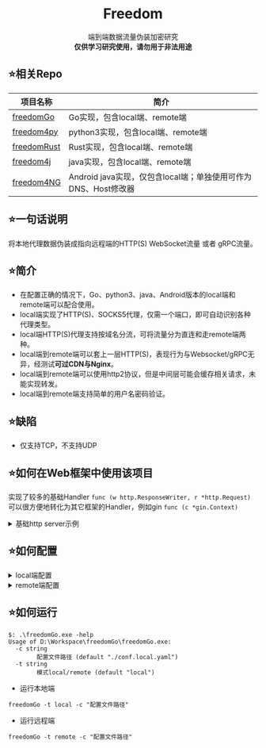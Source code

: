<h1 align="center">  
    <strong>
        Freedom
    </strong>
</h1>
<p align="center">
    端到端数据流量伪装加密研究
  <br/>
    <strong>仅供学习研究使用，请勿用于非法用途</strong>
</p>


## :star:相关Repo
| 项目名称  | 简介 | 
| ------------- | ------------- |   
| [freedomGo](https://github.com/nICEnnnnnnnLee/freedomGo)  |  Go实现，包含local端、remote端  | 
| [freedom4py](https://github.com/nICEnnnnnnnLee/freedom4py)  |  python3实现，包含local端、remote端  | 
| [freedomRust](https://github.com/nICEnnnnnnnLee/freedomRust)  |  Rust实现，包含local端、remote端  | 
| [freedom4j](https://github.com/nICEnnnnnnnLee/freedom4j)  |  java实现，包含local端、remote端  | 
| [freedom4NG](https://github.com/nICEnnnnnnnLee/freedom4NG)  | Android java实现，仅包含local端；单独使用可作为DNS、Host修改器 | 
 



## :star:一句话说明  
将本地代理数据伪装成指向远程端的HTTP(S) WebSocket流量 或者 gRPC流量。

## :star:简介  
+ 在配置正确的情况下，Go、python3、java、Android版本的local端和remote端可以配合使用。  
+ local端实现了HTTP(S)、SOCKS5代理，仅需一个端口，即可自动识别各种代理类型。  
+ local端HTTP(S)代理支持按域名分流，可将流量分为直连和走remote端两种。  
+ local端到remote端可以套上一层HTTP(S)，表现行为与Websocket/gRPC无异，经测试**可过CDN与Nginx**。  
+ local端到remote端可以使用http2协议，但是中间层可能会缓存相关请求，未能实现转发。  
+ local端到remote端支持简单的用户名密码验证。  

## :star:缺陷  
+ 仅支持TCP，不支持UDP

## :star:如何在Web框架中使用该项目
实现了较多的基础Handler `func (w http.ResponseWriter, r *http.Request)`  
可以很方便地转化为其它框架的Handler，例如gin `func (c *gin.Context)`

<details>
<summary>基础http server示例</summary>


```go
// 相关代码在 extend文件夹下，该文件夹的内容可以独立出来

func StartRemoteHTTPWebSocketProxyServer() {
	// 在代码中初始化配置，或者设置环境变量也可。参考 extend/common.go
	UseSSL = true
	extend.Users = ...
	extend.Salt = ...
	extend.HttpPath = ...
	extend.DnsResolver = ...
  ...
  // 设置路由
	http.HandleFunc(extend.HttpPath, extend.Handler)

	addr := fmt.Sprintf("%s:%d", extend.BindHost, extend.BindPort)
	var err error
	if UseSSL {
		err = http.ListenAndServeTLS(addr, extend.CertPath, extend.KeyPath, nil)
	} else {
		err = http.ListenAndServe(addr, nil)
	}
	panic(err)
}
```
</details>

## :star:如何配置  


<details>
<summary>local端配置</summary>



```yml
# socks5 http
ProxyType: http
# ws grpc http2 http3
ProxyMode: grpc
BindHost: 127.0.0.1 
BindPort: 1081
# 在非Window系统下生效,可为空
#DNSServer: 114.114.114.114:53

# 按域名分流将下面注释去掉即可
# 全局代理将下面注释掉即可
# GeoDomain:
#   # 如果不匹配分流规则，那么就直连?
#   DirectIfNotInRules: true
#   # 同https://github.com/gfwlist/gfwlist
#   GfwPath: data/gfwlist.txt
#   # 将直连域名直接写入即可，每行一个
#   DirectPath: data/direct_domains.txt

# 该值可以是ip或者域名
RemoteHost: 127.0.0.1
RemotePort: 443
# 和远端的连接是否经过TLS加密
RemoteSSL: true
Salt: salt
Username: username
Password: pwd
# 是否允许不安全的HTTPS连接
AllowInsecure: true
# WebSocket 模拟的HTTP请求Path
# 该值gRPC无效, 默认为 /{GrpcServiceName}/Pipe
HttpPath: /
GrpcServiceName: freedomGo.grpc.Freedom
# 如果连接是经过加密的,该值还是Client Hello消息里面的SNI
HttpDomain: www.baidu.com
HttpUserAgent: Mozilla/5.0 (Windows NT 10.0; Win64; x64; rv:86.0) Gecko/20100101 Firefox/86.0
```
</details>

<details>
<summary>remote端配置</summary>



```yml
# 可选模式为 grpc ws http2 http3
ProxyMode: ws
BindHost: 127.0.0.1 
BindPort: 443 
Salt: salt
# 在非Window系统下生效,可为空
#DNSServer: 8.8.8.8:53
# ProxyMode为http3时生效，用来伪装成静态网站。为空时不做伪装。  
HTTP3WebDir: D:\WWW\
UseSSL: true
# UseSSL为false时,下面三行可注释掉
SNI: www.baidu.com
CertPath: data/fullchain.pem
KeyPath: data/www.baidu.com.key
GrpcServiceName: freedomGo.grpc.Freedom
Users:
  user1: pwd1 
  username: pwd
```
</details>








## :star:如何运行  
```
$: .\freedomGo.exe -help
Usage of D:\Workspace\freedomGo\freedomGo.exe:
  -c string
        配置文件路径 (default "./conf.local.yaml")
  -t string
        模式local/remote (default "local")
```
+ 运行本地端  
```
freedomGo -t local -c "配置文件路径"
```

+ 运行远程端
```
freedomGo -t remote -c "配置文件路径"
```